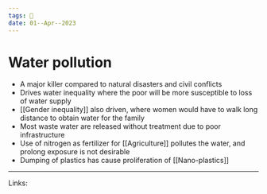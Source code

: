 ```yaml
---
tags: 🌱
date: 01--Apr--2023
---
```


# Water pollution

- A major killer compared to natural disasters and civil conflicts
- Drives water inequality where the poor will be more susceptible to loss of water supply
- [[Gender inequality]] also driven, where women would have to walk long distance to obtain water for the family
- Most waste water are released without treatment due to poor infrastructure
- Use of nitrogen as fertilizer for [[Agriculture]] pollutes the water, and prolong exposure is not desirable
- Dumping of plastics has cause proliferation of [[Nano-plastics]]

---
Links: 